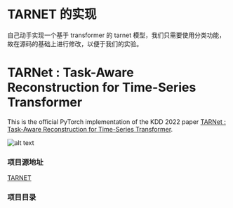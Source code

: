 # TARNET 的实现

自己动手实现一个基于 transformer 的 tarnet 模型，我们只需要使用分类功能，故在源码的基础上进行修改，以便于我们的实验。

# TARNet : Task-Aware Reconstruction for Time-Series Transformer

This is the official PyTorch implementation of the KDD 2022 paper [TARNet : Task-Aware Reconstruction for Time-Series Transformer](https://dl.acm.org/doi/10.1145/3534678.3539329).

![alt text](https://github.com/ranakroychowdhury/TARNet/blob/main/Slide1.jpg)

### 项目源地址

[TARNET](https://github.com/ranakroychowdhury/TARNet.git)

### 项目目录
